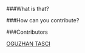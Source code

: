 ###What is that?





###How can you contribute?







###Contributors

[OGUZHAN TASCI](http://twitter.com/oguzhntasci)

